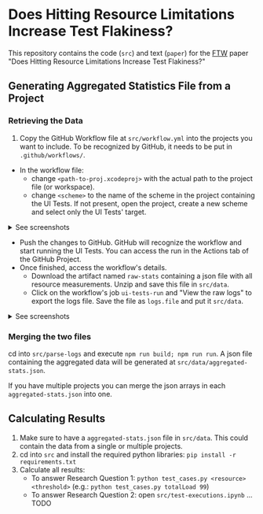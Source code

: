 # Does Hitting Resource Limitations Increase Test Flakiness?

This repository contains the code (`src`) and text (`paper`) for the [FTW](https://conf.researchr.org/home/icse-2024/ftw-2024) paper "Does Hitting Resource Limitations Increase Test Flakiness?"


## Generating Aggregated Statistics File from a Project

### Retrieving the Data
1. Copy the GitHub Workflow file at `src/workflow.yml` into the projects you want to include. To be recognized by GitHub, it needs to be put in `.github/workflows/`.
- In the workflow file:
	- change `<path-to-proj.xcodeproj>` with the actual path to the project file (or workspace).
	- change `<scheme>` to the name of the scheme in the project containing the UI Tests. If not present, open the project, create a new scheme and select only the UI Tests' target.
<details>
  <summary markdown="span">See screenshots</summary>
![new-scheme](images/new-scheme.jpg)
![target-scheme](images/target-scheme.jpg)
</details>

- Push the changes to GitHub. GitHub will recognize the workflow and start running the UI Tests. You can access the run in the Actions tab of the GitHub Project.
- Once finished, access the workflow's details.
	- Download the artifact named `raw-stats` containing a json file with all resource measurements. Unzip and save this file in `src/data`.
	- Click on the workflow's job `ui-tests-run` and "View the raw logs" to export the logs file. Save the file as `logs.file` and put it `src/data`.
<details>
  <summary markdown="span">See screenshots</summary>
![view-raw-logs](images/view-raw-logs.jpg)
</details>

### Merging the two files

cd into `src/parse-logs` and execute `npm run build; npm run run`. A json file containing the aggregated data will be generated at `src/data/aggregated-stats.json`.

If you have multiple projects you can merge the json arrays in each `aggregated-stats.json` into one.

## Calculating Results

1. Make sure to have a `aggregated-stats.json` file in `src/data`. This could contain the data from a single or multiple projects.
2. cd into `src` and install the required python libraries: `pip install -r requirements.txt`
3. Calculate all results:
	- To answer Research Question 1: `python test_cases.py <resource> <threshold>` (e.g.: `python test_cases.py totalLoad 99`)
	- To answer Research Question 2: open `src/test-executions.ipynb` ... TODO